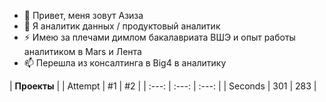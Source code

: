 - 👋 Привет, меня зовут Азиза
- 👀 Я аналитик данных / продуктовый аналитик
- ⚡ Имею за плечами димлом бакалавриата ВШЭ и опыт работы аналитиком в Mars и Лента
- 📫 Перешла из консалтинга в Big4 в аналитику
  
|                                 **Проекты**                                       |
| Attempt | #1    | #2    |
| :---:   | :---: | :---: |
| Seconds | 301   | 283   |

